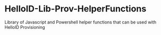 # HelloID-Lib-Prov-HelperFunctions
Library of Javascript and Powershell helper functions that can be used with HelloID Provisioning

